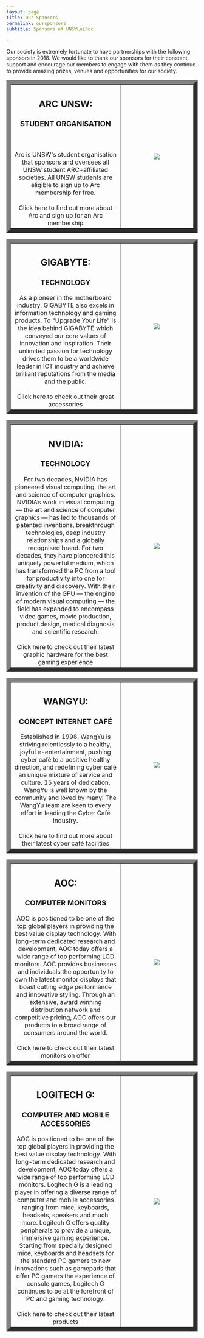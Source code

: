 ```yaml
---
layout: page
title: Our Sponsors
permalink: oursponsors
subtitle: Sponsors of UNSWLoLSoc

---
```

Our society is extremely fortunate to have partnerships with the following sponsors in 2018. We would like to thank our sponsors for their constant support and encourage our members to engage with them as they continue to provide amazing prizes, venues
and opportunities for our society.

<table border="11">
  <tr>
    <td style="width: 60%; text-align: center;">
      <h2><b> ARC UNSW:</b></h2>
      <h3> STUDENT ORGANISATION </h3>
      <br> <br> Arc is UNSW's student organisation that sponsors and oversees all UNSW student ARC-affiliated societies. All UNSW students are eligible to sign up to Arc membership for free.
      <br><br>Click here to find out more about Arc and sign up for an Arc membership
    </td>
    <td style="text-align: center;">
      <img src="https://xelus22.github.io/LoLSocWebpage/uploads/30711799_2086764861350849_5821514581280817152_n.jpg">
    </td>

  </tr>
</table>

<p></p>
<p></p>

<table border="11">
  <tr>
    <td style="width: 60%; text-align: center;">
      <h2><b> GIGABYTE:</b></h2>
      <h3> TECHNOLOGY </h3>
      As a pioneer in the motherboard industry, GIGABYTE also excels in information technology and gaming products. To "Upgrade Your Life" is the idea behind GIGABYTE which conveyed our core values of innovation and inspiration. Their unlimited passion for
      technology drives them to be a worldwide leader in ICT industry and achieve brilliant reputations from the media and the public.
      <br><br>Click here to check out their great accessories
    </td>
    <td style="text-align: center;">
      <img src="https://xelus22.github.io/LoLSocWebpage/uploads/30711799_2086764861350849_5821514581280817152_n.jpg">
    </td>

  </tr>
</table>

<p></p>
<p></p>

<table border="11">
  <tr>
    <td style="width: 60%; text-align: center;">
      <h2><b> NVIDIA:</b></h2>
      <h3> TECHNOLOGY </h3>
      For two decades, NVIDIA has pioneered visual computing, the art and science of computer graphics. NVIDIA’s work in visual computing — the art and science of computer graphics — has led to thousands of patented inventions, breakthrough technologies, deep
      industry relationships and a globally recognised brand. For two decades, they have pioneered this uniquely powerful medium, which has transformed the PC from a tool for productivity into one for creativity and discovery. With their invention of
      the GPU — the engine of modern visual computing — the field has expanded to encompass video games, movie production, product design, medical diagnosis and scientific research.
      <br><br>Click here to check out their latest graphic hardware for the best gaming experience
    </td>
    <td style="text-align: center;">
      <img src="https://xelus22.github.io/LoLSocWebpage/uploads/30711799_2086764861350849_5821514581280817152_n.jpg">
    </td>

  </tr>
</table>

<p></p>
<p></p>

<table border="11">
  <tr>
    <td style="width: 60%; text-align: center;">
      <h2><b> WANGYU:</b></h2>
      <h3> CONCEPT INTERNET CAFÉ </h3>
      Established in 1998, WangYu is striving relentlessly to a healthy, joyful e-entertainment, pushing cyber café to a positive healthy direction, and redefining cyber café an unique mixture of service and culture. 15 years of dedication, WangYu is well known
      by the community and loved by many! The WangYu team are keen to every effort in leading the Cyber Café industry.
      <br><br>Click here to find out more about their latest cyber café facilities
    </td>
    <td style="text-align: center;">
      <img src="https://xelus22.github.io/LoLSocWebpage/uploads/30711799_2086764861350849_5821514581280817152_n.jpg">
    </td>

  </tr>
</table>

<p></p>
<p></p>

<table border="11">
  <tr>
    <td style="width: 60%; text-align: center;">
      <h2><b> AOC:</b></h2>
      <h3> COMPUTER MONITORS </h3>
      AOC is positioned to be one of the top global players in providing the best value display technology. With long-term dedicated research and development, AOC today offers a wide range of top performing LCD monitors. AOC provides businesses and individuals
      the opportunity to own the latest monitor displays that boast cutting edge performance and innovative styling. Through an extensive, award winning distribution network and competitive pricing, AOC offers our products to a broad range of consumers
      around the world.
      <br><br>Click here to check out their latest monitors on offer
    </td>
    <td style="text-align: center;">
      <img src="https://xelus22.github.io/LoLSocWebpage/uploads/30711799_2086764861350849_5821514581280817152_n.jpg">
    </td>

  </tr>
</table>

<p></p>
<p></p>

<table border="11">
  <tr>
    <td style="width: 60%; text-align: center;">
      <h2><b> LOGITECH G:</b></h2>
      <h3> COMPUTER AND MOBILE ACCESSORIES </h3>
      AOC is positioned to be one of the top global players in providing the best value display technology. With long-term dedicated research and development, AOC today offers a wide range of top performing LCD monitors. Logitech G is a leading player in offering
      a diverse range of computer and mobile accessories ranging from mice, keyboards, headsets, speakers and much more. Logitech G offers quality peripherals to provide a unique, immersive gaming experience. Starting from specially designed mice, keyboards
      and headsets for the standard PC gamers to new innovations such as gamepads that offer PC gamers the experience of console games, Logitech G continues to be at the forefront of PC and gaming technology.
      <br><br>Click here to check out their latest products
    </td>
    <td style="text-align: center;">
      <img src="https://xelus22.github.io/LoLSocWebpage/uploads/30711799_2086764861350849_5821514581280817152_n.jpg">
    </td>

  </tr>
</table>

<p></p>
<p></p>
